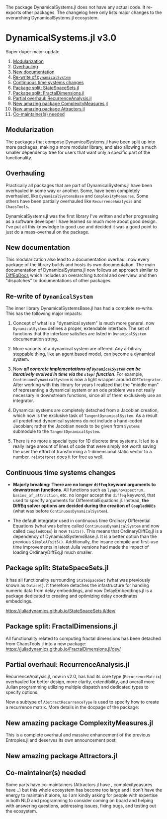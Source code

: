 The package DynamicalSystems.jl does not have any actual code.
It re-exports other packages. The changelog here only lists major changes to the overarching DynamicalSystems.jl ecosystem.

# DynamicalSystems.jl v3.0

Super duper major update.

1. [Modularization](#modularization)
2. [Overhauling](#overhauling)
3. [New documentation](#new-documentation)
4. [Re-write of `DynamicalSystem`](#re-write-of-dynamicalsystem)
5. [Continuous time systems changes](#continuous-time-systems-changes)
6. [Package split: StateSpaceSets.jl](#package-split-statespacesetsjl)
7. [Package split: FractalDimensions.jl](#package-split-fractaldimensionsjl)
8. [Partial overhaul: RecurrenceAnalysis.jl](#partial-overhaul-recurrenceanalysisjl)
9. [New amazing package ComplexityMeasures.jl](#new-amazing-package-complexitymeasuresjl)
10. [New amazing package Attractors.jl](#new-amazing-package-attractorsjl)
11. [Co-maintainer(s) needed](#co-maintainers-needed)

## Modularization

The packages that compose DynamicalSystems.jl have been split up into more packages, making a more modular library, and also allowing a much smaller dependency tree for users that want only a specific part of the functionality.

## Overhauling

Practically all packages that are part of DynamicalSystems.jl have been overhauled in some way or another. Some, have been completely overhauled, like `DynamicalSystemsBase` and `ComplexityMeasures`. Some others have been partially overhauled like `RecurrenceAnalysis` and `ChaosTools`.

DynamicalSystems.jl was the first library I've written and after progressing as a software developer I have learned so much more about good design. I've put all this knowledge to good use and decided it was a good point to just do a mass-overhaul on the package.

## New documentation

This modularization also lead to a documentation overhaul: now every package of the library builds and hosts its own documentation. The main documentation of DynamicalSystems.jl now follows an approach similar to [DiffEqDocs](https://docs.sciml.ai/DiffEqDocs/stable/) which includes an overarching tutorial and overview, and then "dispatches" to documentations of other packages.

## Re-write of `DynamicalSystem`

The inner library DynamicalSystemsBase.jl has had a complete re-write. This has the following major impacts:

1. Concept of what is a "dynamical system" is much more general. now `DynamicalSystem` defines a proper, extendable interface. The set of functions that the interface satisfies are listed in `DynamicalSystem` documentation string.

2. More variants of a dynamical system are offered. Any arbitrary steppable thing, like an agent based model, can become a dynamical system.

3. Now **_all concrete implementations of `DynamicalSystem` can be iteratively evolved in time via the `step!` function_**. For example, `ContinuousDynamicalSystem` is now a light wrapper around `ODEIntegrator`. After working with this library for years I realized that the "middle man" of representing a dynamical system or an ode problem was not really necessary in downstream functions, since all of them exclusively use an integrator.

4. Dynamical systems are completely detached from a Jacobian creation, which now is the exclusive task of `TangentDynamicalSystem`. As a result all predefined dynamical systems do not include a hand-coded Jacobian; rather the Jacobian needs to be given from `Systems` submodule to the `TangentDynamicalSystem`.

5. There is no more a special type for 1D discrete time systems.
It led to a really large amount of lines of code that were simply not worth
saving the user the effort of transforming a 1-dimensional static vector to a number. `reinterpret` does it for free as well.


## Continuous time systems changes

- **Majorly breaking: There are no longer `diffeq` keyword arguments to downstream functions**. All functions such as `lyapunovspectrum, basins_of_attraction`, etc. no longer accept the `diffeq` keyword, that used to specify arguments for DifferentialEquations.jl. Instead, **the DiffEq solver options are decided during the creation of `CoupledODEs`** (what was before `ContinuousDynamicalSystem`).

- The default integrator used in continuous time Ordinary Differential Equations (what was before called `ContinuousDynamicalSystem` and now called `CoupledODEs`) is now `Tsit5()`. This means that OrdinaryDiffEq.jl is a dependency of DynamicalSystemsBase.jl. It is a better option than the previous `SimpleATsit5()`. Additionally, the insane compile and first-use time improvements in latest Julia versions had made the impact of loading OrdinaryDiffEq.jl much smaller.

## Package split: StateSpaceSets.jl

It has all functionality surrounding `StateSpaceSet` (what was previously known as `Dataset`). It therefore detaches the infastructure for handing numeric data from delay embeddings, and now DelayEmbeddings.jl is a package dedicated to creating and optimizing delay coordinates embeddings.

https://juliadynamics.github.io/StateSpaceSets.jl/dev/

## Package split: FractalDimensions.jl

All functionality related to computing fractal dimensions has been detached from ChaosTools.jl into a new package: https://juliadynamics.github.io/FractalDimensions.jl/dev/

## Partial overhaul: RecurrenceAnalysis.jl

RecurrenceAnalysis.jl, now in v2.0, has had its core type (`RecurrenceMatrix`) overhauled for better design, more clarity, extendibility, and overall more Julian programming utilizing multiple dispatch and dedicated types to specify options.

Now a subtype of `AbstractRecurrenceType` is used to specify how to create a recurrence matrix. More details in the docpage of the package:

## New amazing package ComplexityMeasures.jl

This is a complete overhaul and massive enhancement of the previous Entropies.jl and deserves its own announcement post:

## New amazing package Attractors.jl

## Co-maintainer(s) needed

Some parts have co-maintainers (Attractors.jl have , complexityeasures have ..) but this whole ecosystem has become too large and I don't have the energy to maintain it alone, so I am kindly asking for people with expertise in both NLD and programming to consider coming on board and helping with answering questions, addressing issues, fixing bugs, and testing out the ecosystem.